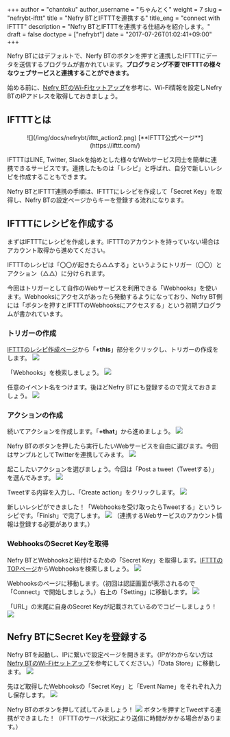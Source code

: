 +++
author = "chantoku"
author_username = "ちゃんとく"
weight = 7
slug = "nefrybt-ifttt"
title = "Nefry BTとIFTTTを連携する"
title_eng = "connect with IFTTT"
description = "Nefry BTとIFTTTを連携する仕組みを紹介します。"
draft = false
doctype = ["nefrybt"]
date = "2017-07-26T01:02:41+09:00"
+++

Nefry BTにはデフォルトで、Nerfy BTのボタンを押すと連携したIFTTTにデータを送信するプログラムが書かれています。**プログラミング不要でIFTTTの様々なウェブサービスと連携することができます。**

始める前に、[Nefry BTのWi-Fiセットアップ](/docs/nefrybt-wifi-setup/)を参考に、Wi-Fi情報を設定しNefry BTのIPアドレスを取得しておきましょう。

## IFTTTとは
<center>
![](/img/docs/nefrybt/ifttt_action2.png)
[**IFTTT公式ページ**](https://ifttt.com/)
</center>

IFTTTはLINE, Twitter, Slackを始めとした様々なWebサービス同士を簡単に連携できるサービスです。連携したものは「レシピ」と呼ばれ、自分で新しいレシピを作成することもできます。

Nefry BTとIFTTT連携の手順は、IFTTTにレシピを作成して「Secret Key」を取得し、Nefry BTの設定ページからキーを登録する流れになります。

## IFTTTにレシピを作成する
まずはIFTTTにレシピを作成します。IFTTTのアカウントを持っていない場合はアカウント取得から進めてください。

IFTTTのレシピは「〇〇が起きたら△△する」というようにトリガー（〇〇）とアクション（△△）に分けられます。

今回はトリガーとして自作のWebサービスを利用できる「Webhooks」を使います。Webhooksにアクセスがあったら発動するようになっており、Nefry BT側には「ボタンを押すとIFTTTのWebhooksにアクセスする」という初期プログラムが書かれています。

### トリガーの作成
[IFTTTのレシピ作成ページ](https://ifttt.com/create)から「**+this**」部分をクリックし、トリガーの作成をします。
![](/img/docs/nefrybt/ifttt_trigger1.png)

「Webhooks」を検索しましょう。
![](/img/docs/nefrybt/ifttt_trigger2.png)

任意のイベント名をつけます。後ほどNefry BTにも登録するので覚えておきましょう。
![](/img/docs/nefrybt/ifttt_trigger3.png)

### アクションの作成
続いてアクションを作成します。「**+that**」から進めましょう。
![](/img/docs/nefrybt/ifttt_action1.png)

Nefry BTのボタンを押したら実行したいWebサービスを自由に選びます。今回はサンプルとしてTwitterを連携してみます。
![](/img/docs/nefrybt/ifttt_action2.png)

起こしたいアクションを選びましょう。今回は「Post a tweet（Tweetする）」を選んでみます。
![](/img/docs/nefrybt/ifttt_action3.png)

Tweetする内容を入力し、「Create action」をクリックします。
![](/img/docs/nefrybt/ifttt_action4.png)

新しいレシピができました！「Webhooksを受け取ったらTweetする」というレシピです。「Finish」で完了します。
![](/img/docs/nefrybt/ifttt_action5.png)
（連携するWebサービスのアカウント情報は登録する必要があります。）

### WebhooksのSecret Keyを取得
Nefry BTとWebhooksと紐付けるための「Secret Key」を取得します。[IFTTTのTOPページ](https://ifttt.com/discover)からWebhooksを検索しましょう。
![](/img/docs/nefrybt/ifttt_discover1.png)

Webhooksのページに移動します。（初回は認証画面が表示されるので「Connect」で開始しましょう。）右上の「Setting」に移動します。
![](/img/docs/nefrybt/ifttt_discover2.png)

「URL」の末尾に自身のSecret Keyが記載されているのでコピーしましょう！
![](/img/docs/nefrybt/ifttt_discover3.png)


## Nefry BTにSecret Keyを登録する
Nefry BTを起動し、IPに繋いで設定ページを開きます。（IPがわからない方は[Nefry BTのWi-Fiセットアップ](/docs/nefrybt-wifi-setup/)を参考にしてください。）「Data Store」に移動します。
![](/img/docs/nefrybt/ifttt_setup1.png)

先ほど取得したWebhooksの「Secret Key」と「Event Name」をそれぞれ入力し保存します。
![](/img/docs/nefrybt/ifttt_setup2.png)

Nefry BTのボタンを押して試してみましょう！
![](/img/docs/nefrybt/nefry_ifttt.png)
ボタンを押すとTweetする連携ができました！（IFTTTのサーバ状況により送信に時間がかかる場合があります。）
